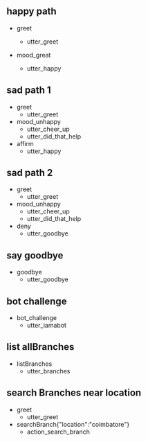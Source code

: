 ## happy path
* greet
  - utter_greet

* mood_great
  - utter_happy

## sad path 1
* greet
  - utter_greet
* mood_unhappy
  - utter_cheer_up
  - utter_did_that_help
* affirm
  - utter_happy

## sad path 2
* greet
  - utter_greet
* mood_unhappy
  - utter_cheer_up
  - utter_did_that_help
* deny
  - utter_goodbye

## say goodbye
* goodbye
  - utter_goodbye

## bot challenge
* bot_challenge
  - utter_iamabot

## list allBranches
* listBranches
  - utter_branches

## search Branches near location
* greet
  - utter_greet
* searchBranch{"location":"coimbatore"}
  - action_search_branch         

